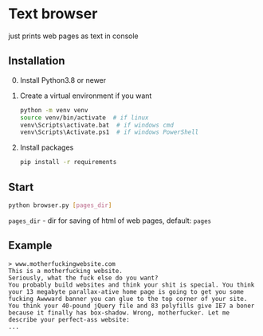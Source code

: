 # Text browser

just prints web pages as text in console

## Installation

0. Install Python3.8 or newer
1. Create a virtual environment if you want
    
    ```bash
    python -m venv venv
    source venv/bin/activate  # if linux
    venv\Scripts\activate.bat  # if windows cmd
    venv\Scripts\Activate.ps1  # if windows PowerShell
    ```

2. Install packages

    ```bash
    pip install -r requirements
    ```

## Start

```bash
python browser.py [pages_dir]
```
`pages_dir` - dir for saving of html of web pages, default: `pages`

## Example

```
> www.motherfuckingwebsite.com
This is a motherfucking website.
Seriously, what the fuck else do you want?
You probably build websites and think your shit is special. You think your 13 megabyte parallax-ative home page is going to get you some fucking Awwward banner you can glue to the top corner of your site. You think your 40-pound jQuery file and 83 polyfills give IE7 a boner because it finally has box-shadow. Wrong, motherfucker. Let me describe your perfect-ass website:
...
```
